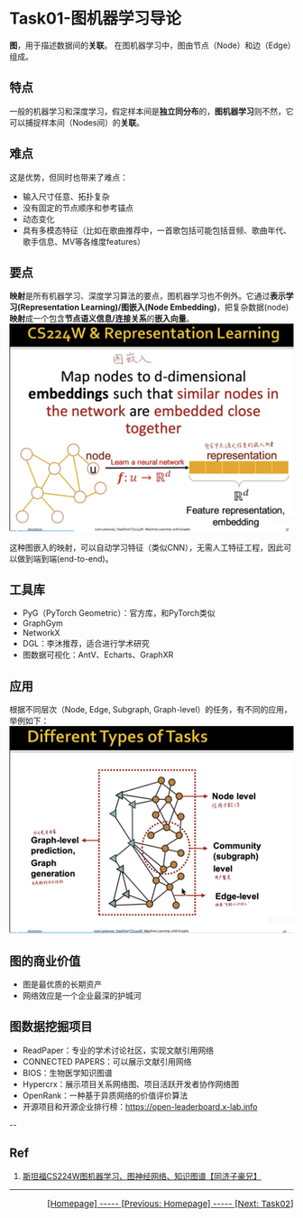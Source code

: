 # Task01-图机器学习导论

**图**，用于描述数据间的**关联**。
在图机器学习中，图由节点（Node）和边（Edge）组成。

## 特点
一般的机器学习和深度学习，假定样本间是**独立同分布**的，**图机器学习**则不然，它可以捕捉样本间（Nodes间）的**关联**。

## 难点
这是优势，但同时也带来了难点：
- 输入尺寸任意、拓扑复杂
- 没有固定的节点顺序和参考锚点
- 动态变化
- 具有多模态特征（比如在歌曲推荐中，一首歌包括可能包括音频、歌曲年代、歌手信息、MV等各维度features）

## 要点
**映射**是所有机器学习、深度学习算法的要点，图机器学习也不例外。它通过**表示学习(Representation Learning)/图嵌入(Node Embedding)**，把复杂数据(node)**映射**成一个包含**节点语义信息/连接关系**的**嵌入向量**。
![Representation Learning](./fig/CS224W%26Representation%20Learning.png)

这种图嵌入的映射，可以自动学习特征（类似CNN），无需人工特征工程，因此可以做到端到端(end-to-end)。

## 工具库
- PyG（PyTorch Geometric）：官方库，和PyTorch类似
- GraphGym
- NetworkX
- DGL：李沐推荐，适合进行学术研究
- 图数据可视化：AntV、Echarts、GraphXR

## 应用
根据不同层次（Node, Edge, Subgraph, Graph-level）的任务，有不同的应用，举例如下：
![Different tasks](./fig/Different%20tasks.png)

## 图的商业价值
- 图是最优质的长期资产
- 网络效应是一个企业最深的护城河

## 图数据挖掘项目
- ReadPaper：专业的学术讨论社区，实现文献引用网络
- CONNECTED PAPERS：可以展示文献引用网络
- BIOS：生物医学知识图谱
- Hypercrx：展示项目关系网络图、项目活跃开发者协作网络图
- OpenRank：一种基于异质网络的价值评价算法
- 开源项目和开源企业排行榜：https://open-leaderboard.x-lab.info

--
## Ref
1. [斯坦福CS224W图机器学习、图神经网络、知识图谱【同济子豪兄】](https://www.bilibili.com/video/BV1pR4y1S7GA/?spm_id_from=333.788&vd_source=964bd380cc4b08df0618ec01f20911d7)


---
<p style="text-align: right; font-size: 15px;"><a href=study_notes/DataWhale/20230213第46期CS224W图机器学习/README.md>[Homepage] ----- </a><a href=study_notes/DataWhale/20230213第46期CS224W图机器学习/README.md>[Previous: Homepage] ----- </a><a href=study_notes/DataWhale/20230213第46期CS224W图机器学习/Task02-图的基本表示和特征工程.md>[Next: Task02]</a></p>